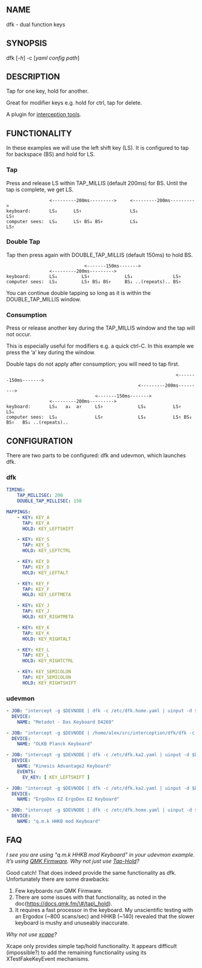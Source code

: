 ## NAME

dfk - dual function keys

## SYNOPSIS

dfk \[*-h*\] -c \[*yaml config path*\]

## DESCRIPTION

Tap for one key, hold for another.

Great for modifier keys e.g. hold for ctrl, tap for delete.

A plugin for [interception tools](https://gitlab.com/interception/linux).

## FUNCTIONALITY

In these examples we will use the left shift key (LS). It is configured to tap for backspace (BS) and hold for LS.

### Tap

Press and release LS within TAP\_MILLIS (default 200ms) for BS. Until the tap is complete, we get LS.

``` 
                <---------200ms--------->     <---------200ms--------->
keyboard:       LS↓      LS↑                  LS↓                          LS↑
computer sees:  LS↓      LS↑ BS↓ BS↑          LS↓                          LS↑
```

### Double Tap

Tap then press again with DOUBLE\_TAP\_MILLIS (default 150ms) to hold BS.

``` 
                             <-------150ms------->
                <---------200ms--------->
keyboard:       LS↓         LS↑             LS↓               LS↑
computer sees:  LS↓         LS↑ BS↓ BS↑     BS↓ ..(repeats).. BS↑
```

You can continue double tapping so long as it is within the DOUBLE\_TAP\_MILLIS window.

### Consumption

Press or release another key during the TAP\_MILLIS window and the tap will not occur.

This is especially useful for modifiers e.g. a quick ctrl-C. In this example we press the ‘a’ key during the window.

Double taps do not apply after consumption; you will need to tap first.

``` 
                                                               <-------150ms------->
                                                 <---------200ms--------->
                                 <-------150ms------->
                <---------200ms--------->
keyboard:       LS↓   a↓  a↑     LS↑             LS↓          LS↑           LS↓
computer sees:  LS↓              LS↑             LS↓          LS↑ BS↓ BS↑   BS↓ ..(repeats)..
```

## CONFIGURATION

There are two parts to be configured: dfk and udevmon, which launches dfk.

### dfk

``` yaml
TIMING:
    TAP_MILLISEC: 200
    DOUBLE_TAP_MILLISEC: 150

MAPPINGS:
    - KEY: KEY_A
      TAP: KEY_A
      HOLD: KEY_LEFTSHIFT

    - KEY: KEY_S
      TAP: KEY_S
      HOLD: KEY_LEFTCTRL

    - KEY: KEY_D
      TAP: KEY_D
      HOLD: KEY_LEFTALT

    - KEY: KEY_F
      TAP: KEY_F
      HOLD: KEY_LEFTMETA

    - KEY: KEY_J
      TAP: KEY_J
      HOLD: KEY_RIGHTMETA

    - KEY: KEY_K
      TAP: KEY_K
      HOLD: KEY_RIGHTALT

    - KEY: KEY_L
      TAP: KEY_L
      HOLD: KEY_RIGHTCTRL

    - KEY: KEY_SEMICOLON
      TAP: KEY_SEMICOLON
      HOLD: KEY_RIGHTSHIFT
```

### udevmon

``` yaml
- JOB: "intercept -g $DEVNODE | dfk -c /etc/dfk.home.yaml | uinput -d $DEVNODE"
  DEVICE:
    NAME: "Metadot - Das Keyboard D4269"

- JOB: "intercept -g $DEVNODE | /home/alex/src/interception/dfk/dfk -c /etc/dfk.home.yaml | uinput -d $DEVNODE"
  DEVICE:
    NAME: "OLKB Planck Keyboard"

- JOB: "intercept -g $DEVNODE | dfk -c /etc/dfk.ka2.yaml | uinput -d $DEVNODE"
  DEVICE:
    NAME: "Kinesis Advantage2 Keyboard"
    EVENTS:
      EV_KEY: [ KEY_LEFTSHIFT ]

- JOB: "intercept -g $DEVNODE | dfk -c /etc/dfk.ka2.yaml | uinput -d $DEVNODE"
  DEVICE:
    NAME: "ErgoDox EZ ErgoDox EZ Keyboard"

- JOB: "intercept -g $DEVNODE | dfk -c /etc/dfk.home.yaml | uinput -d $DEVNODE"
  DEVICE:
    NAME: "q.m.k HHKB mod Keyboard"
```

## FAQ

*I see you are using “q.m.k HHKB mod Keyboard” in your udevmon example. It’s using [QMK Firmware](https://qmk.fm/). Why not just use [Tap-Hold](https://docs.qmk.fm/#/tap_hold)?*

Good catch\! That does indeed provide the same functionality as dfk. Unfortunately there are some drawbacks:

1.  Few keyboards run QMK Firmware.
2.  There are some issues with that functionality, as noted in the doc(https://docs.qmk.fm/\#/tap\_hold).
3.  It requires a fast processor in the keyboard. My unscientific testing with an Ergodox (\~800 scans/sec) and HHKB (\~140) revealed that the slower keyboard is mushy and unuseably inaccurate.

*Why not use [xcape](https://github.com/alols/xcape)?*

Xcape only provides simple tap/hold functionality. It appears difficult (impossible?) to add the remaining functionality using its XTestFakeKeyEvent mechanisms.
